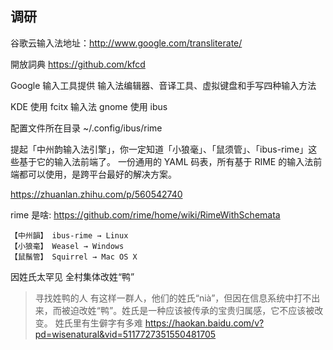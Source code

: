 ## 调研

谷歌云输入法地址：http://www.google.com/transliterate/

開放詞典 https://github.com/kfcd

Google 输入工具提供
输入法编辑器、音译工具、虚拟键盘和手写四种输入方法

KDE 使用 fcitx 输入法 gnome 使用 ibus

配置文件所在目录
~/.config/ibus/rime

提起「中州韵输入法引擎」，你一定知道「小狼毫」、「鼠须管」、「ibus-rime」这些基于它的输入法前端了。
一份通用的 YAML 码表，所有基于 RIME 的输入法前端都可以使用，是跨平台最好的解决方案。

https://zhuanlan.zhihu.com/p/560542740

rime 是啥: https://github.com/rime/home/wiki/RimeWithSchemata

    【中州韻】 ibus-rime → Linux
    【小狼毫】 Weasel → Windows
    【鼠鬚管】 Squirrel → Mac OS X

因姓氏太罕见 全村集体改姓“鸭”

> 寻找姓鸭的人 有这样一群人，他们的姓氏“nià”，但因在信息系统中打不出来，而被迫改姓“鸭”。姓氏是一种应该被传承的宝贵归属感，它不应该被改变。 姓氏里有生僻字有多难
> https://haokan.baidu.com/v?pd=wisenatural&vid=5117727351550481705
